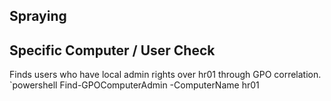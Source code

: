 
## Spraying


## Specific Computer / User Check

Finds users who have local admin rights over hr01 through GPO correlation.
`powershell Find-GPOComputerAdmin -ComputerName hr01
